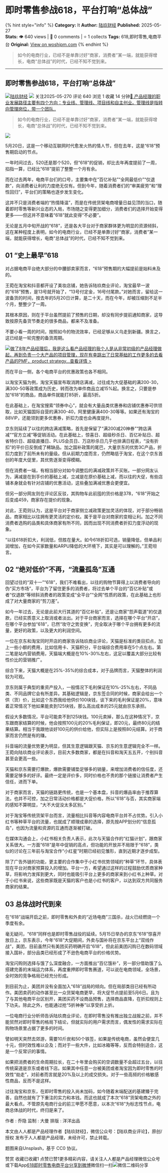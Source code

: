 # 即时零售参战618，平台打响“总体战”
{% hint style="info" %}
**Category:** It
**Author:** [陆玖财经](https://www.woshipm.com/u/1385888)
**Published:** 2025-05-27  
**Stats:** 👁️ 640 views | 💬 0 comments | ⭐ 1 collects
**Tags:** 618,即时零售,电商平台
**Original:** [View on woshipm.com](https://www.woshipm.com/it/6222065.html)
{% endhint %}
> 如今的电商行业，已经不是单靠讨好“商家，消费者”某一端，就能获得增长，电商“总体战”的时代，已经不知不觉到来。

---

## 即时零售参战618，平台打响“总体战”

[![](https://image.woshipm.com/wp-files/2022/01/NDKyFrIHkgTwxy37GoaZ.jpg!/both/72x72)](https://www.woshipm.com/u/1385888)[陆玖财经](https://www.woshipm.com/u/1385888) ![](https://static.woshipm.com/tag/1122_1@2x.png) 关注2025-05-270 评论 640 浏览 1 收藏 14 分钟[🔗 产品经理的职业发展路径主要有四个方向：专业线、管理线、项目线和自主创业。管理线是指转向管理岗位，带一个团队..](https://ke.qidianla.com/courses/90pm)

> 如今的电商行业，已经不是单靠讨好“商家，消费者”某一端，就能获得增长，电商“总体战”的时代，已经不知不觉到来。

![](https://image.woshipm.com/2024/09/12/03f0e67a-70cb-11ef-9237-00163e142b65.png)

5月20日，这是一个移动互联网时代愈发火热的情人节，但在去年，这是“618”预售期启动的节点。

一年时间过去，520还是那个520，但“618”的促销，却比去年再度提前了一周，掐指一算，已经比“618”提前了整整一个月有余。

而在过去两年，电商平台们的口号，主要集中在“百亿补贴”“全网最低价”“仅退款”，向消费者让利的力度绝无仅有。但到今年，随着消费者们的“审美疲劳”和“理性回归”，平台们的策略也逐步发生变化。

这并不只是消费者端的“热情降温”，而是在传统货架电商增量日益见顶的当口，随着即时零售等新兴业态的入局，市场随之变得更加细分，消费者们的选择开始变得更多——但这并不意味着“618”就此变得“不必要”。

无论是五月中旬开战的“618”，还是各大平台对于商家群体更为明显的资源倾斜，这在某种程度上表明，如今的电商行业，已经不是单靠讨好“商家，消费者”某一端，就能获得增长，电商“总体战”的时代，已经不知不觉到来。

## 01 “史上最早”618

对占据电商平台绝大部分的中腰部卖家而言，“618”预售期的大幅提前是始料未及的。

王菀在淘宝和抖音都开设了美妆店铺，她告诉陆玖商业评论，淘宝最早一波的“618”预售，是13号就开始了，“13号付定金，16号付尾款。”对她而言，留给这一波备货的时间，按去年的5月20日计算，是二十天，而在今年，却被压缩到不足半个月，整整少了一周。

其根本原因，则在于平台虽然提前了预售的日期，却没有同步提前通知商家，这导致按原先备货节奏走的很多商品，都来不及准备。

不要小看一周的时间，按照如今的物流效率，已经足够从义乌走到新疆。换言之，这已经是一轮完整的备货周期。

[![](https://image.woshipm.com/2023/08/02/bf59b8ba-30e4-11ee-88e7-00163e0b5ff3.png)做了8年产品经理后，我是这么看产品经理的我个人是从非常初级的产品经理做起，再到负责一个大产品的项目管理，现在有幸跳出了日常基础的工作更多的去看产品的PMF，product strategy...查看详情 >](https://ke.qidianla.com/courses/bcpm)

而在平台一侧，各个电商平台的优惠政策也各不相同。

以淘宝天猫为例，淘宝天猫宣布取消跨店满减，过往成为大促基础的满200-30，满300-50等政策成为历史，转而改为单件商品立减15%起。换言之，只要是参加“618”的商品，商品单件就能打85折，最高5折。

在此基础上，在淘宝搜索“领券中心”，就会有大量品类优惠券和店铺优惠券可供领取，比如天猫国际自营的满300-40，阿里健康满400-30等等。如果还有淘宝的88VIP，还能领到更多优惠券，折扣力度也会再度提升。

京东则延续了以往的跨店满减策略，首先是保留了“满200减20神券”“跨店满减”“官方立减”等促销活动。在此基础上，惊喜日、超级秒杀日、百亿补贴日、超省特价日、超级直播日、PLUS会员日、万店秒杀日几乎也排满日程表，“没有折扣”的平价日反倒成了稀缺品。加之国补政策的尾巴，大量京东的优势3C产品，折扣力度到了前所未有的量级。但从前期力度而言，仍然略低于淘宝，在这个京东首创的年度大促里，其优势逐渐变得模糊。

但在消费者一端，有相当部分对如今调整后的满减政策并不买账。一部分网友认为，满减是在到手价的基础上减，立减是在原价基础上减，而以往的大促，有些店铺本身就会有针对店铺的优惠活动，这些叠加满减优惠会更便宜。

但另一部分网友则在评论区反驳，其购物车此前囤的货价格是378，“618”开始之后变成459，商家存在提价的现象。

对此，王菀则认为，这是平台对于商家侧立减政策更加灵活的体现，对于部分畅销品，商家相比以往拥有更灵活的定价权。属于是平台对商家的变相让利。加之不同消费者选购的品类和具体商家有所不同，因而出现不同消费者折扣力度浮动的现象。

“以往618折扣大，利润低，但胜在量大。如今618折扣可选，销量降低，但单品利润增加，在如今买家数量和ARPU降低的大环境下，其实是可以理解的。”王菀坦言。

## 02 “绝对低价”不再，“流量孤岛”互通

回望过往的“双十一”“618”，我们不难看出，以往的购物节算得上以消费者导向的伪“买方市场”，平台为了留住更多的消费者，将过去单个平台的“百亿补贴”或者“仅退款”等倾斜消费者的政策变成“全平台”“全网”性质的政策，在此基础上也形成了对大量商家的“剪刀差”。

如今一年过去，无论是此前大行其道的“百亿补贴”，还是让商家“怨声载道”的仅退款，已经实质意义上取消或者淡出。对于平台商家而言，选择在哪个平台“开店”，在哪个平台参加“618”，已然“攻守之势变换”，完全取决于哪个平台拥有更多的流量，更好的政策，以及更大的利润空间。

一位在京东和淘宝同时开店的商家告诉陆玖商业评论，天猫是标准的类目扣点，加上一些小额的费用，比如信用卡、天猫积分，平台端综合费用率在5个点左右。第二笔是站内营销费用，天猫端大概是在10%-30%左右，这足以覆盖大部分比较有性价比的营销推广。

综合下来，天猫大概是在25%-35%的综合成本，对于品牌而言，天猫整体的利润较为可观。

京东则属于典型的重资产投入，一般情况下毛利保证在10%-25%左右，不同品类、不同品牌它会有所差异。其基础逻辑是，京东签合同的时候，商家会给出一个供（货）价，比如这个东西我给他供价100块钱，谈下来的毛利保证是20%，意味着正常情况下他如果能卖到125块钱，那么高出成本的25元就由京东承担。

假设大多数情况，平台可能卖不到125块钱。100元卖掉，那么在这种情况下，京东跟商家结算的时候，他会按照100元的20%毛利保证，即20元，最终80元的结果结算。相当于我跟他谈好100元的供价给他，但实际上是按照80元结算。对于商家而言仍然是有的赚。

抖音端的流量优势更为明显，但其生意逻辑跟天猫、京东的生意逻辑完全不一样。王菀向陆玖商业评论表示，目前大多数商家，都是在抖音和淘天五五开，个别抖音甚至会更高一些。

天猫和京东需要打爆款，爆款需要铺垫足够多的销量，来增加消费者的信任度，还需要足够多的好评。最终一定是评价多，同时价格也不贵的那个链接让消费者产生信任，进而下单。

对于商家而言，天猫的链路更传统，也是一个基本盘，抖音的爆品率由于推荐算法，也并不可控，加之日常活动价格都是大促价格，所以“618”与否，其实商家端的感知不算明显，“大不大促没太多区别。”

对于淘宝等传统货架平台而言，流量相比抖音等内容电商平台并不占优势。引入小红书等种草平台的流量，也就成了顺理成章的选择，原先按APP划分的“信息孤岛”，也因为流量和资源的互通而逐渐被打破。

在媒体沟通会上，小红书相关负责人表示，此次与天猫合作的“红猫计划”，跟商家关系很大。一方面“618”是年中促销的高点，但功能的开放并不局限于“618”，类似的讨论在三年前与淘宝合作“小红星”时期已经初见雏形，直到近期才逐步成型。

除了广告外链的功能，更主要的合作集中于小红书优势领域的“种草”环节，具体表现在平台对商家预算投入的增加。平台一方，希望通过这样的过程鼓励优质商家种草，将影响力发挥到更大，同时也能吸引平台上更多的商家来到小红书上种草。对于小红书来说，这些商家既是天猫的客户也是小红书的客户，以达到双方共同服务商家的结果。

## 03 总体战时代到来

在“618”战端开启之前，即时零售和外卖的“近场电商”三国杀，战火已经燃烧一个季度有余。

毫无疑问，“618”同样也是即时零售战役的延续。5月15日举办的京东“618”惊喜开放日上，京东表示，今年“618”大促期间，外卖与国补将在京东平台上“双线作战”，美团，目前虽然只有美团买药明确开启“618”，但此前美团闪购已在数码领域接入国补，部分品类已经形成了不逊色电商平台的价格优势。

淘宝闪购则选择与饿了么深度融合，一方面推出“百亿饿补”，另一部分借助饿了么搭建完善的末端运力体系，再度重押即时零售赛道，可以说在电商领域，全场景，全时效的竞争格局已经充分形成。

到目前为止，美团并没有全面加入“618”战局的倾向。但在局部类目已经有所动作。美团卖药的动作甚至比一众货架电商更早，将大促节点提前至5月6日。且为了与其他电商平台区别开，美团买药不设商品预售，选择商品直降，在折扣规则上下功夫。除此之外，也能通过抢“5折神券”以享受折上折。

一位电商行业分析师告诉陆玖商业评论，在即时零售没有推出独立战报之前，并不能贸然对即时零售的格局下结论，但就实际的用户需求而言，偶发性的需求实际在购物场景里占据了更多的时间。

譬如明天突然去郊游，需要10斤炭和50个铁签，如果是传统电商，虽然会便宜几十元，但时效性难以企及；而对于一些大件，比如冰箱等等，反而会特别适合，这是一个反常识的事情。

如果把消费者的生命周期拉长，在二十年里会购买的空调数量不会超过五台，以往传统渠道是京东或者线下店。如果其中任意一台被美团或者淘宝因为即时零售的时效性“劫走”，对前者而言就是20%及以上的成交损失。对于一些高频的价格敏感性商品，反而不是这样。

过往淘宝和京东，在即时零售的投入尚未加码，如今随着末端配送的基建臻于完善，自然也就有了下重注的实力和本钱。而这也就成了本次“618”货架电商之外的最大看点。不管原先电商行业的前三甲愿不愿意，以本次“618”为标志性节点，电商总体战的时代，终归是来了。

作者 : 乔隐 监制 : 大曼 排版 : 洋洋出品

本文由人人都是产品经理作者【陆玖财经】，微信公众号：【陆玖商业评论】，原创/授权 发布于人人都是产品经理，未经许可，禁止转载。

题图来自Unsplash，基于 CC0 协议。

赞赏 收藏已收藏1 点赞已赞1更多精彩内容，请关注人人都是产品经理微信公众号或下载App[618](https://www.woshipm.com/tag/618)[即时零售](https://www.woshipm.com/tag/%e5%8d%b3%e6%97%b6%e9%9b%b6%e5%94%ae)[电商平台](https://www.woshipm.com/tag/%e7%94%b5%e5%95%86%e5%b9%b3%e5%8f%b0)[分享到微博](https://service.weibo.com/share/share.php?appkey=2775287854&title=即时零售参战618，平台打响“总体战”&url=https://www.woshipm.com/it/6222065.html&pic=https://image.woshipm.com/2024/09/12/03f0e67a-70cb-11ef-9237-00163e142b65.png)微信扫一扫![微信二维码](https://api.pwmqr.com/qrcode/create/?url=https://www.woshipm.com/it/6222065.html)分享